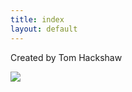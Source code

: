 ```yaml
---
title: index
layout: default
---
```


Created by Tom Hackshaw
<br>

<img src="https://i.imgur.com/To2hbEZl.jpg">
